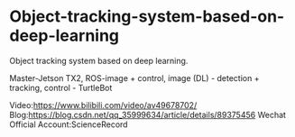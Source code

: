 # Object-tracking-system-based-on-deep-learning
Object tracking system based on deep learning. 

Master-Jetson TX2, ROS-image + control, image (DL) - detection + tracking, control - TurtleBot

Video:https://www.bilibili.com/video/av49678702/
Blog:https://blog.csdn.net/qq_35999634/article/details/89375456
Wechat Official Account:ScienceRecord
